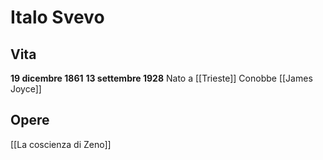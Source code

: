 # Italo Svevo
## Vita
**19 dicembre 1861** **13 settembre 1928**
Nato a [[Trieste]]
Conobbe [[James Joyce]]

## Opere
[[La coscienza di Zeno]]


